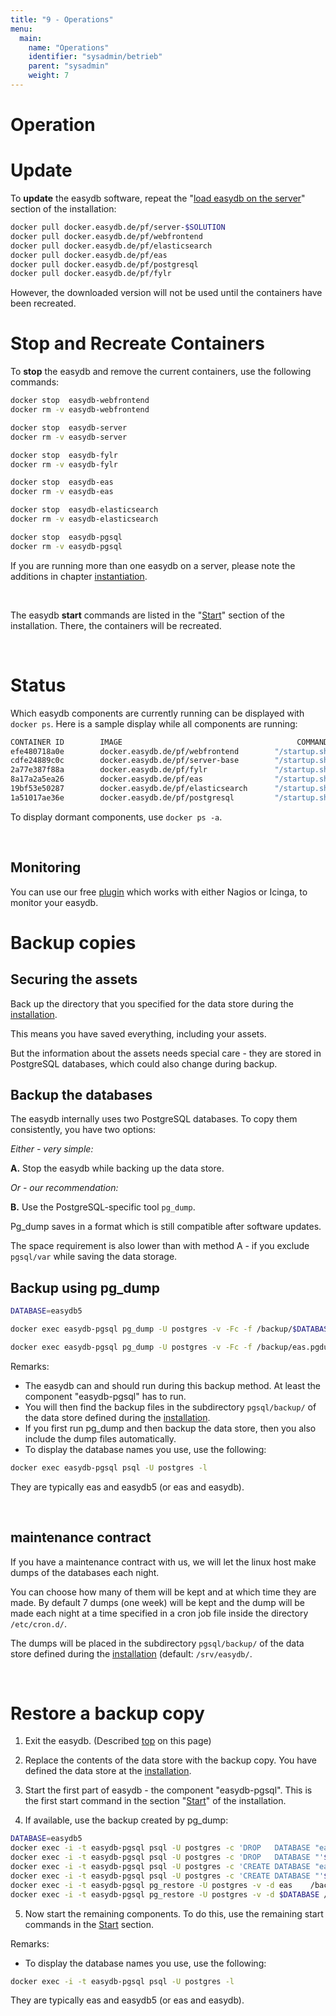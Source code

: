 ```yaml
---
title: "9 - Operations"
menu:
  main:
    name: "Operations"
    identifier: "sysadmin/betrieb"
    parent: "sysadmin"
    weight: 7
---
```

# Operation

# Update

To **update** the easydb software, repeat the "[load easydb on the server](../installation)"  section of the installation:

```bash
docker pull docker.easydb.de/pf/server-$SOLUTION
docker pull docker.easydb.de/pf/webfrontend
docker pull docker.easydb.de/pf/elasticsearch
docker pull docker.easydb.de/pf/eas
docker pull docker.easydb.de/pf/postgresql
docker pull docker.easydb.de/pf/fylr
```

However, the downloaded version will not be used until the containers have been recreated.

# Stop and Recreate Containers

To **stop** the easydb and remove the current containers, use the following commands:

```bash
docker stop  easydb-webfrontend
docker rm -v easydb-webfrontend

docker stop  easydb-server
docker rm -v easydb-server

docker stop  easydb-fylr
docker rm -v easydb-fylr

docker stop  easydb-eas
docker rm -v easydb-eas

docker stop  easydb-elasticsearch
docker rm -v easydb-elasticsearch

docker stop  easydb-pgsql
docker rm -v easydb-pgsql
```

If you are running more than one easydb on a server, please note the additions in chapter [instantiation](/en/sysadmin/installation/instances/#instances).

&nbsp;

The easydb **start** commands are listed in the "[Start](../installation)" section of the installation. There, the containers will be recreated.

&nbsp;

# Status

Which easydb components are currently running can be displayed with `docker ps`. Here is a sample display while all components are running:

```bash
CONTAINER ID        IMAGE                                       COMMAND             CREATED             STATUS              PORTS                   NAMES
efe480718a0e        docker.easydb.de/pf/webfrontend        "/startup.sh"       9 days ago          Up 9 days           0.0.0.0:80->80/tcp      easydb-webfrontend
cdfe24889c0c        docker.easydb.de/pf/server-base        "/startup.sh"       9 days ago          Up 9 days           80/tcp, 3451-3452/tcp   easydb-server
2a77e387f88a        docker.easydb.de/pf/fylr               "/startup.sh"       2 days ago          Up 2 days           4000/tcp                easydb-fylr
8a17a2a5ea26        docker.easydb.de/pf/eas                "/startup.sh"       10 weeks ago        Up 10 weeks         80/tcp                  easydb-eas
19bf53e50287        docker.easydb.de/pf/elasticsearch      "/startup.sh"       10 weeks ago        Up 10 weeks         9200/tcp, 9300/tcp      easydb-elasticsearch
1a51017ae36e        docker.easydb.de/pf/postgresql         "/startup.sh"       10 weeks ago        Up 10 weeks         5432/tcp                easydb-pgsql
```

To display dormant components, use `docker ps -a`.

&nbsp;

## Monitoring

You can use our free [plugin](https://github.com/programmfabrik/check-easydb5) which works with either Nagios or Icinga, to monitor your easydb.

# Backup copies

## Securing the assets
Back up the directory that you specified for the data store during the [installation](../installation).

This means you have saved everything, including your assets.

But the information about the assets needs special care - they are stored in PostgreSQL databases, which could also change during backup.

## Backup the databases

The easydb internally uses two PostgreSQL databases. To copy them consistently, you have two options:

_Either - very simple:_

__A.__ Stop the easydb while backing up the data store.

_Or - our recommendation:_

__B.__ Use the PostgreSQL-specific tool `pg_dump`.

Pg_dump saves in a format which is still compatible after software updates.

The space requirement is also lower than with method A - if you exclude `pgsql/var` while saving the data storage.

## Backup using pg_dump

```bash
DATABASE=easydb5

docker exec easydb-pgsql pg_dump -U postgres -v -Fc -f /backup/$DATABASE.pgdump $DATABASE

docker exec easydb-pgsql pg_dump -U postgres -v -Fc -f /backup/eas.pgdump eas
```

Remarks:

- The easydb can and should run during this backup method. At least the component "easydb-pgsql" has to run.
- You will then find the backup files in the subdirectory `pgsql/backup/` of the data store defined during the [installation](../installation).
- If you first run pg_dump and then backup the data store, then you also include the dump files automatically.
- To display the database names you use, use the following:

```bash
docker exec easydb-pgsql psql -U postgres -l
```

They are typically eas and easydb5 (or eas and easydb).

&nbsp;

## maintenance contract

If you have a maintenance contract with us, we will let the linux host make dumps of the databases each night.

You can choose how many of them will be kept and at which time they are made. By default 7 dumps (one week) will be kept and the dump will be made each night at a time specified in a cron job file inside the directory `/etc/cron.d/`.

The dumps will be placed in the subdirectory `pgsql/backup/` of the data store defined during the [installation](../installation) (default: `/srv/easydb/`.

&nbsp;

# Restore a backup copy

1. Exit the easydb. (Described [top](#Operation) on this page)

2. Replace the contents of the data store with the backup copy. You have defined the data store at the [installation](../installation).

3. Start the first part of easydb - the component "easydb-pgsql". This is the first start command in the section "[Start](../installation)" of the installation.

4. If available, use the backup created by pg_dump:

```bash
DATABASE=easydb5
docker exec -i -t easydb-pgsql psql -U postgres -c 'DROP   DATABASE "eas"'
docker exec -i -t easydb-pgsql psql -U postgres -c 'DROP   DATABASE "'$DATABASE'"'
docker exec -i -t easydb-pgsql psql -U postgres -c 'CREATE DATABASE "eas"'
docker exec -i -t easydb-pgsql psql -U postgres -c 'CREATE DATABASE "'$DATABASE'"'
docker exec -i -t easydb-pgsql pg_restore -U postgres -v -d eas    /backup/eas.pgdump
docker exec -i -t easydb-pgsql pg_restore -U postgres -v -d $DATABASE /backup/$DATABASE.pgdump
```

5. Now start the remaining components. To do this, use the remaining start commands in the [Start](../installation) section.

Remarks:

- To display the database names you use, use the following:

```bash
docker exec -i -t easydb-pgsql psql -U postgres -l
```

They are typically eas and easydb5 (or eas and easydb).

&nbsp;
